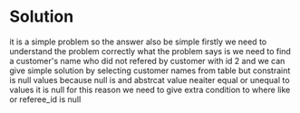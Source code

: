 # Solution 
it is a simple problem so the answer also be simple 
firstly we need to understand the problem correctly what the problem says is we need to find a customer's name who did not refered by customer with id 2 and we can give simple solution by selecting customer names from table but constraint is null values because null is and abstrcat value neaiter equal or unequal to values it is null for this reason we need to give extra condition to where like or referee_id is null
